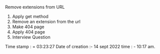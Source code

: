 Remove extensions from URL


1. Apply get method
2. Remove an extension from the url
3. Make 404 page
4. Apply 404 page
5. Interview Question

Time stamp : = 03:23:27
Date of creation :- 14 sept 2022 time : - 10:17 am.